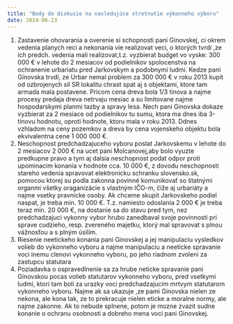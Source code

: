 ```yaml
---
title: "Body do diskusie na nasledujúce stretnutie výkonneho výboru"
date: 2024-06-23
---
```

1. Zastavenie ohovarania a overenie si schopnosti pani Ginovskej, ci okrem vedenia planych reci a nekonania vie realizovat veci, o ktorých tvrdí ,ze ich predch. vedenia mali realizovat,t.z. vyzbierat budget vo vyske: 300 000 € v lehote do 2 mesiacov od podielnikov spolocenstva na ochranenie urbariatu pred Jarkovskym a podobnymi ludmi. Kedze pani Ginovska trvdi, ze Urbar nemal problem za 300 000 € v roku 2013 kupit od ozbrojenych sil SR lokalitu chrast spat aj s objektami, ktore tam armada mala postavene. Pricom cena dreva bola 1/3 tinova a najme procesy predaja dreva netrvaju mesiac a su limitovane najme hospodarskymi planmi tazby a spravy lesa. Nech pani Ginovska dokaze vyzbierat za 2 mesiace od podielnikov tu sumu, ktora ma dnes iba 3-tinovu hodnotu, oproti hodnote, ktoru mala v roku 2013. Ddnes vzhladom na ceny pozemkov a dreva by  cena vojenskeho objektu bola ekvivalentna cene 1 000 000 €. 
4. Neschopnost predchadzajuceho vyboru poslat Jarkovskemu v lehote do 2 mesiacov  2 000 € na ucet pani Molcanovej,aby bolo vyuzte predkupne pravo a tym aj dalsia neschopnost podat odpor proti upominacim konania v hodnote cca. 10 000 €, z dovodu neschopnosti stareho vedenia spravovat elektronicku schranku slovensko.sk, pomocou ktorej su podla zakonna povinné komunikovať so štatnými organmi všetky oraganizácie s vlastným IČO-m, čiže aj urbariáty a najme vsetky pravnicke osoby. Ak chceme skupit Jarkovskeho podiel naspat, je treba min. 10 000 €. T.z. namiesto odoslania 2 000 € je treba teraz min. 20 000 €, na dostanie sa do stavu pred tym, nez predchadzajuci vykonny vybor hrubo zanedbaval svoje povinnosti pri sprave cudzieho, resp. zvereného majetku, ktorý mal spravovat s plnou vážnosťou a s plným úsilím.
5. Riesenie neetickeho konania pani Ginovskej a jej manipulaciu vysledkov volieb do vykonneho vyboru a najme manipulaciu a neeticke spravanie voci inemu clenovi vykonneho vyboru, po jeho riadnom zvoleni za zastupcu statutara 
6. Poziadavka o ospravedlnenie sa za hrube neticke spravanie pani Ginovskou pocas volieb statutarov vykonneho vyboru, pred vsetkymi ludmi, ktori tam boli za urazky voci predchadzajucim mrtvym statutarom vykonneho vyboru. Najme ak sa ukazuje ,ze pami Ginovska nielen ze nekona, ale kona tak, ze to prekracuje nielen eticke a moralne normy, ale najme zakonne. Ak to nebude splnene, potom je mozne zvazit sudne konanie o ochranu osobnosti a dobreho mena voci pani Ginovskej.
